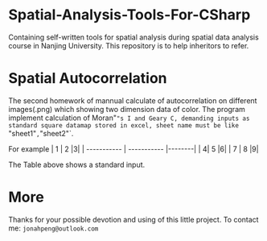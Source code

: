 # Spatial-Analysis-Tools-For-CSharp
Containing self-written tools for spatial analysis during spatial data analysis course in Nanjing University. This repository is to help inheritors to refer.

# Spatial Autocorrelation
The second homework of mannual calculate of autocorrelation on different images(.png) which showing two dimension data of color. The program implement calculation of  Moran"`"s I and Geary C, demanding inputs as standard square datamap stored in excel, sheet name must be like `"sheet1"`,`"sheet2"`.

For example
| 1 | 2 |3|
| ----------- | ----------- |--------|
| 4| 5 |6|
| 7  | 8      |9|

The Table above shows a standard input.

# More
Thanks for your possible devotion and using of this little project.
To contact me: `jonahpeng@outlook.com`
